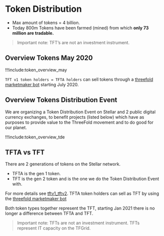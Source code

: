 # Token Distribution

- Max amount of tokens = 4 billion.
- Today 800m Tokens have been farmed (mined) from which **only 73 million are tradable.**

> Important note: TFT’s are not an investment instrument.

## Overview Tokens May 2020

!!!include:token_overview_may

`TFT v1 token holders = TFTA holders` can sell tokens through a [threefold marketmaker bot](threefold_marketmaker_bot.md) starting July 2020.

## Overview Tokens Distribution Event

We are organizing a Token Distribution Event on Stellar and 2 public digital currency exchanges, to benefit projects (listed below) which have as purposes to provide value to the ThreeFold movement and to do good for our planet. 

!!!include:token_overview_tde

## TFTA vs TFT

There are 2 generations of tokens on the Stellar network.

- TFTA is the gen 1 token.
- TFT is the gen 2 token and is the one we do the Token Distribution Event with.

For more details see [tftv1_tftv2](tftv1_tftv2.md). 
TFTA token holders can sell as TFT by using the [threefold marketmaker bot](threefold_marketmaker_bot.md)

Both token types together represent the TFT, starting Jan 2021 there is no longer a difference between TFTA and TFT.


> Important note: TFTs are not an investment instrument. TFTs represent IT capacity on the TFGrid.
